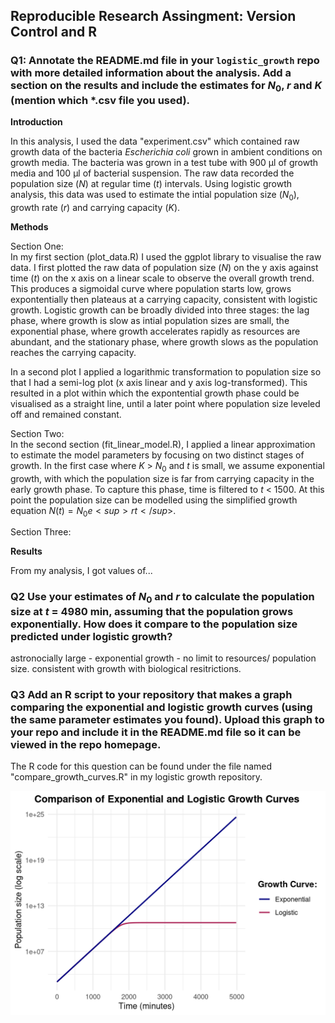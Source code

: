 ## Reproducible Research Assingment: Version Control and R

### Q1: Annotate the **README.md** file in your `logistic_growth` repo with more detailed information about the analysis. Add a section on the results and include the estimates for $N_0$, $r$ and $K$ (mention which *.csv file you used).

**Introduction**

In this analysis, I used the data "experiment.csv" which contained raw growth data of the bacteria *Escherichia coli* grown in ambient conditions on growth media. The bacteria was grown in a test tube with 900 μl of growth media and 100 μl of bacterial suspension. The raw data recorded the population size ($N$) at regular time ($t$) intervals. Using logistic growth analysis, this data was used to estimate the intial population size ($N_0$), growth rate ($r$) and carrying capacity ($K$).

**Methods** 

Section One: \
In my first section (plot_data.R) I used the ggplot library to visualise the raw data. I first plotted the raw data of population size ($N$) on the y axis against time ($t$) on the x axis on a linear scale to observe the overall growth trend. This produces a sigmoidal curve where population starts low, grows expontentially then plateaus at a carrying capacity, consistent with logistic growth. Logistic growth can be broadly divided into three stages: the lag phase, where growth is slow as intial population sizes are small, the exponential phase, where growth accelerates rapidly as resources are abundant, and the stationary phase, where growth slows as the population reaches the carrying capacity. 

In a second plot I applied a logarithmic transformation to population size so that I had a semi-log plot (x axis linear and y axis log-transformed). This resulted in a plot within which the expontential growth phase could be visualised as a straight line, until a later point where population size leveled off and remained constant.


Section Two: \
In the second section (fit_linear_model.R), I applied a linear approximation to estimate the model parameters by focusing on two distinct stages of growth. In the first case where $K$ > $N_0$ and $t$ is small, we assume exponential growth, with which the population size is far from carrying capacity in the early growth phase. To capture this phase, time is filtered to $t$ < 1500. At this point the population size can be modelled using the simplified growth equation $N(t) = N_0e<sup>rt</sup>$.


Section Three:

**Results**

From my analysis, I got values of...

### Q2 Use your estimates of $N_0$ and $r$ to calculate the population size at $t$ = 4980 min, assuming that the population grows exponentially. How does it compare to the population size predicted under logistic growth? 

astronocially large - exponential growth - no limit to resources/ population size.
consistent with growth with biological resitrictions.

### Q3 Add an R script to your repository that makes a graph comparing the exponential and logistic growth curves (using the same parameter estimates you found). Upload this graph to your repo and include it in the **README.md** file so it can be viewed in the repo homepage.

The R code for this question can be found under the file named "compare_growth_curves.R" in my logistic growth repository. 
 <p align="center">
     <img src="https://github.com/anoncoder555/logistic_growth/blob/main/comparison_curves.png?raw=true">
  </p>
  

